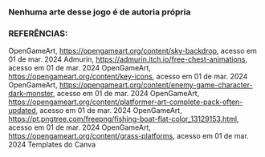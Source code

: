 ### Nenhuma arte desse jogo é de autoria própria

### REFERÊNCIAS:
OpenGameArt, https://opengameart.org/content/sky-backdrop, acesso em 01 de mar. 2024
Admurin, https://admurin.itch.io/free-chest-animations, acesso em 01 de mar. 2024
OpenGameArt, https://opengameart.org/content/key-icons, acesso em 01 de mar. 2024
OpenGameArt, https://opengameart.org/content/enemy-game-character-dark-monster, acesso em 01 de mar. 2024
OpenGameArt, https://opengameart.org/content/platformer-art-complete-pack-often-updated, acesso em 01 de mar. 2024
OpenGameArt, https://pt.pngtree.com/freepng/fishing-boat-flat-color_13129153.html, acesso em 01 de mar. 2024
OpenGameArt, https://opengameart.org/content/grass-platforms, acesso em 01 de mar. 2024
Templates do Canva
